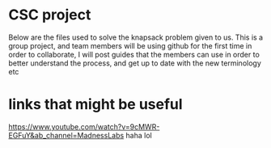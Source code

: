 # CSC project
Below are the files used to solve the knapsack problem given to us.
This is a group project, and team members will be using github for the first time in order to collaborate, I will post guides that the members can use in order to better understand the process, and get up to date with the new terminology etc

# links that might be useful
https://www.youtube.com/watch?v=9cMWR-EGFuY&ab_channel=MadnessLabs
haha lol